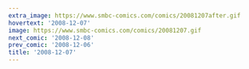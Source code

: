 ```yaml
---
extra_image: https://www.smbc-comics.com/comics/20081207after.gif
hovertext: '2008-12-07'
image: https://www.smbc-comics.com/comics/20081207.gif
next_comic: '2008-12-08'
prev_comic: '2008-12-06'
title: '2008-12-07'
---
```


